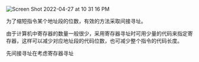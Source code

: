 ![Screen Shot 2022-04-27 at 10 31 16 PM](https://user-images.githubusercontent.com/59748598/165682937-262fb670-bfc4-4ae8-a61e-f256102e6dc3.png)


为了缩短指令某个地址段的位数，有效的方法采取间接寻址。

由于计算机中寄存器的数量一般很少，采用寄存器寻址时可用少量的代码来指定寄存器，这样可以减少对应地址段的代码位数，也可减少整个指令的代码长度。

先间接寻址在考虑寄存器寻址
